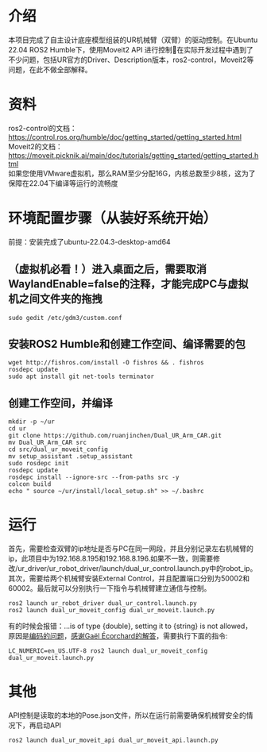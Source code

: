 # 介绍
本项目完成了自主设计底座模型组装的UR机械臂（双臂）的驱动控制。在Ubuntu 22.04 ROS2 Humble下，使用Moveit2 API 进行控制🥰在实际开发过程中遇到了不少问题，包括UR官方的Driver、Description版本，ros2-control，Moveit2等问题，在此不做全部解释。
# 资料
ros2-control的文档：https://control.ros.org/humble/doc/getting_started/getting_started.html  
Moveit2的文档：https://moveit.picknik.ai/main/doc/tutorials/getting_started/getting_started.html  
如果您使用VMware虚拟机，那么RAM至少分配16G，内核总数至少8核，这为了保障在22.04下编译等运行的流畅度  
# 环境配置步骤（从装好系统开始）
前提：安装完成了ubuntu-22.04.3-desktop-amd64  
  ## （虚拟机必看！）进入桌面之后，需要取消WaylandEnable=false的注释，才能完成PC与虚拟机之间文件夹的拖拽  
```
sudo gedit /etc/gdm3/custom.conf
```
  ## 安装ROS2 Humble和创建工作空间、编译需要的包
```
wget http://fishros.com/install -O fishros && . fishros
rosdepc update
sudo apt install git net-tools terminator
```
  ## 创建工作空间，并编译
```
mkdir -p ~/ur
cd ur
git clone https://github.com/ruanjinchen/Dual_UR_Arm_CAR.git
mv Dual_UR_Arm_CAR src
cd src/dual_ur_moveit_config
mv setup_assistant .setup_assistant
sudo rosdepc init
rosdepc update
rosdepc install --ignore-src --from-paths src -y
colcon build
echo " source ~/ur/install/local_setup.sh" >> ~/.bashrc
```
# 运行
首先，需要检查双臂的ip地址是否与PC在同一网段，并且分别记录左右机械臂的ip，此项目中为192.168.8.195和192.168.8.196.如果不一致，则需要修改/ur_driver/ur_robot_driver/launch/dual_ur_control.launch.py中的robot_ip。其次，需要给两个机械臂安装External Control，并且配置端口分别为50002和60002。最后就可以分别执行一下指令与机械臂建立通信与控制。
``` 
ros2 launch ur_robot_driver dual_ur_control.launch.py 
ros2 launch dual_ur_moveit_config dual_ur_moveit.launch.py 
```
有的时候会报错：...is of type {double}, setting it to {string} is not allowed，原因是[编码的问题](https://github.com/ros-planning/moveit2/issues/1049)，[感谢Gaël Écorchard的解答](https://github.com/ros-planning/moveit2/issues/1049#issuecomment-1047029751)，需要执行下面的指令:
```
LC_NUMERIC=en_US.UTF-8 ros2 launch dual_ur_moveit_config dual_ur_moveit.launch.py 
```
# 其他
API控制是读取的本地的Pose.json文件，所以在运行前需要确保机械臂安全的情况下，再启动API
```
ros2 launch dual_ur_moveit_api dual_ur_moveit_api.launch.py
``` 
